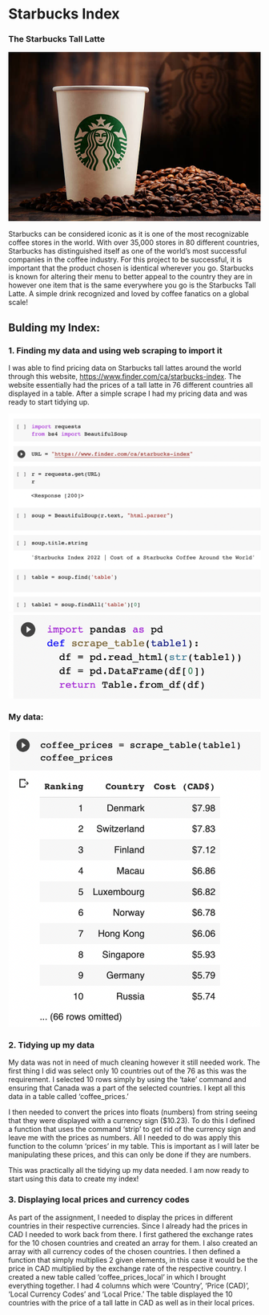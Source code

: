 # Starbucks Index

### The Starbucks Tall Latte

![coffee](starbucks.jpeg "Starbucks Coffee")

Starbucks can be considered iconic as it is one of the most recognizable coffee stores in the world. With over 35,000 stores in 80 different countries, Starbucks has distinguished itself as one of the world’s most successful companies in the coffee industry. For this project to be successful, it is important that the product chosen is identical wherever you go. Starbucks is known for altering their menu to better appeal to the country they are in however one item that is the same everywhere you go is the Starbucks Tall Latte. A simple drink recognized and loved by coffee fanatics on a global scale!


## Bulding my Index:

### 1. Finding my data and using web scraping to import it

I was able to find pricing data on Starbucks tall lattes around the world through this website, https://www.finder.com/ca/starbucks-index. The website essentially had the prices of a tall latte in 76 different countries all displayed in a table. After a simple scrape I had my pricing data and was ready to start tidying up.

![code1](code1.png "Code used for web scraping")
![code2](code2.png "Code used for web scraping")

### My data:
![code3](code3.png "My table")


### 2. Tidying up my data

My data was not in need of much cleaning however it still needed work. The first thing I did was select only 10 countries out of the 76 as this was the requirement. I selected 10 rows simply by using the ‘take’ command and ensuring that Canada was a part of the selected countries. I kept all this data in a table called ‘coffee_prices.’

I then needed to convert the prices into floats (numbers) from string seeing that they were displayed with a currency sign ($10.23). To do this I defined a function that uses the command ‘strip’ to get rid of the currency sign and leave me with the prices as numbers. All I needed to do was apply this function to the column ‘prices’ in my table. This is important as I will later be manipulating these prices, and this can only be done if they are numbers. 

This was practically all the tidying up my data needed. I am now ready to start using this data to create my index!


### 3. Displaying local prices and currency codes

As part of the assignment, I needed to display the prices in different countries in their respective currencies. Since I already had the prices in CAD I needed to work back from there. I first gathered the exchange rates for the 10 chosen countries and created an array for them. I also created an array with all currency codes of the chosen countries. I then defined a function that simply multiplies 2 given elements, in this case it would be the price in CAD multiplied by the exchange rate of the respective country. I created a new table called ‘coffee_prices_local’ in which I brought everything together. I had 4 columns which were ‘Country’, ‘Price (CAD)’, ‘Local Currency Codes’ and ‘Local Price.’ The table displayed the 10 countries with the price of a tall latte in CAD as well as in their local prices.


